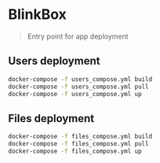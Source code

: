 # BlinkBox
> Entry point for app deployment

## Users deployment
```bash
docker-compose -f users_compose.yml build
docker-compose -f users_compose.yml pull
docker-compose -f users_compose.yml up
```

## Files deployment
```bash
docker-compose -f files_compose.yml build
docker-compose -f files_compose.yml pull
docker-compose -f files_compose.yml up
```
